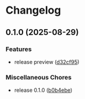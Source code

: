 # Changelog

## 0.1.0 (2025-08-29)


### Features

* release preview ([d32cf95](https://github.com/fathulfahmy/kintool/commit/d32cf95b65b3027fd35b9401a4b2a9216dc22d31))


### Miscellaneous Chores

* release 0.1.0 ([b0b4ebe](https://github.com/fathulfahmy/kintool/commit/b0b4ebe5602e548b13a86b6fc43da04974649b77))
